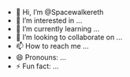 - 👋 Hi, I’m @Spacewalkereth
- 👀 I’m interested in ...
- 🌱 I’m currently learning ...
- 💞️ I’m looking to collaborate on ...
- 📫 How to reach me ...
- 😄 Pronouns: ...
- ⚡ Fun fact: ...

<!---
Spacewalkereth/Spacewalkereth is a ✨ special ✨ repository because its `README.md` (this file) appears on your GitHub profile.
You can click the Preview link to take a look at your changes.
--->
